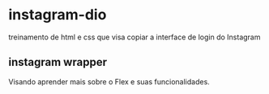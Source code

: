 # instagram-dio

treinamento de html e css que visa copiar a interface de login do Instagram

## instagram wrapper

Visando aprender mais sobre o Flex e suas funcionalidades.
